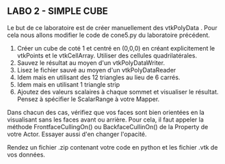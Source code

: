## LABO 2 - SIMPLE CUBE

Le but de ce laboratoire est de créer manuellement des vtkPolyData . Pour cela nous allons modifier le code de cone5.py du laboratoire précédent. 

1. Créer un cube de coté 1 et centré en (0,0,0) en créant explicitement le vtkPoints et le vtkCellArray. Utiliser des cellules quadrilatérales.
2. Sauvez le résultat au moyen d'un vtkPolyDataWriter. 
3. Lisez le fichier sauvé au moyen d'un vtkPolyDataReader
4. Idem mais en utilisant des 12 triangles au lieu de 6 carrés. 
5. Idem mais en utilisant 1 triangle strip
6. Ajoutez des valeurs scalaires à chaque sommet et visualiser le résultat. Pensez à spécifier le ScalarRange à votre Mapper. 

Dans chacun des cas, vérifiez que vos faces sont bien orientées en la visualisant sans les faces avant ou arrière. Pour cela, il faut appeler la méthode FrontfaceCullingOn() ou BackfaceCullinOn() de la Property de votre Actor. Essayer aussi d'en changer l'opacité. 

Rendez un fichier .zip contenant votre code en python et les fichier .vtk de vos données. 
